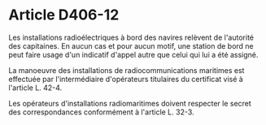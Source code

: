# Article D406-12

Les installations radioélectriques à bord des navires relèvent de l'autorité des capitaines. En aucun cas et pour aucun motif, une station de bord ne peut faire usage d'un indicatif d'appel autre que celui qui lui a été assigné.

La manoeuvre des installations de radiocommunications maritimes est effectuée par l'intermédiaire d'opérateurs titulaires du certificat visé à l'article L. 42-4.

Les opérateurs d'installations radiomaritimes doivent respecter le secret des correspondances conformément à l'article L. 32-3.